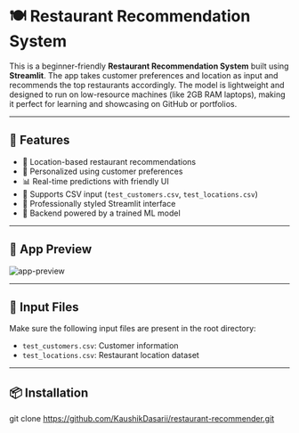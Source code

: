 # 🍽️ Restaurant Recommendation System

This is a beginner-friendly **Restaurant Recommendation System** built using **Streamlit**. The app takes customer preferences and location as input and recommends the top restaurants accordingly. The model is lightweight and designed to run on low-resource machines (like 2GB RAM laptops), making it perfect for learning and showcasing on GitHub or portfolios.

---

## 🚀 Features

- 📍 Location-based restaurant recommendations
- 👤 Personalized using customer preferences
- 📊 Real-time predictions with friendly UI
- 📁 Supports CSV input (`test_customers.csv`, `test_locations.csv`)
- 🎨 Professionally styled Streamlit interface
- 🧠 Backend powered by a trained ML model

---

## 📸 App Preview

![app-preview](https://via.placeholder.com/800x400?text=Restaurant+Recommender+App+Preview)

---

## 🧾 Input Files

Make sure the following input files are present in the root directory:

- `test_customers.csv`: Customer information
- `test_locations.csv`: Restaurant location dataset

---

## 📦 Installation


git clone https://github.com/KaushikDasarii/restaurant-recommender.git

